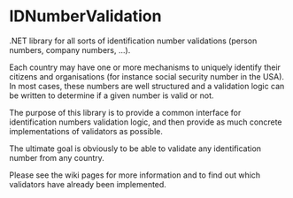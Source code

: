 IDNumberValidation
==================

.NET library for all sorts of identification number validations (person numbers, company numbers, ...).

Each country may have one or more mechanisms to uniquely identify their citizens and organisations (for instance social security number in the USA).
In most cases, these numbers are well structured and a validation logic can be written to determine if a given number is valid or not.

The purpose of this library is to provide a common interface for identification numbers validation logic, and then provide as much concrete implementations of validators as possible.

The ultimate goal is obviously to be able to validate any identification number from any country.

Please see the wiki pages for more information and to find out which validators have already been implemented.
